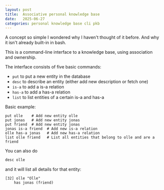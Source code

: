 ```yaml
---
layout: post
title:  Associative personal knowledge base
date:   2025-06-27
categories: personal knowledge base cli pkb
---
```


A concept so simple I wondered why I haven't thought of it before. And why it isn't already built-in in bash.

This is a command-line interface to a knowledge base, using association and ownership.

The interface consists of five basic commands:

* `put` to put a new entity in the database
* `desc` to describe an entity (either add new description or fetch one)
* `is-a` to add a is-a relation
* `has-a` to add a has-a relation
* `list` to list entities of a certain is-a and has-a

Basic example:

```
put olle    # Add new entity olle
put jonas   # Add new entity jonas
put friend  # Add new entity jonas
jonas is-a friend  # Add new is-a relation
olle has-a jonas   # Add new has-a relation
list olle friend   # List all entities that belong to olle and are a friend
```

You can also do

```bash
desc olle
```

and it will list all details for that entity:

```
[32] olle "Olle"
    has jonas (friend)
```
